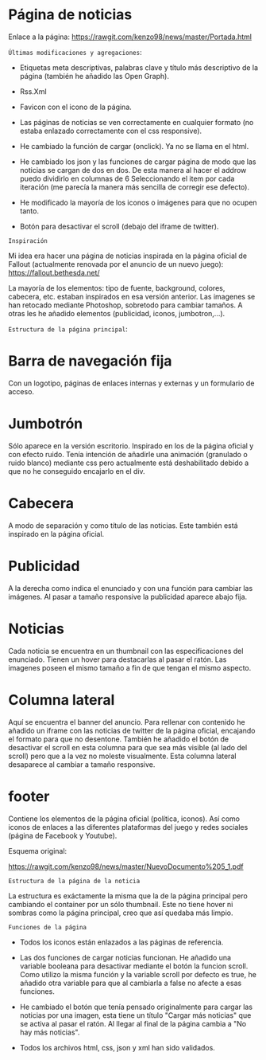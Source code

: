 # Página de noticias

Enlace a la página: https://rawgit.com/kenzo98/news/master/Portada.html


```Últimas modificaciones y agregaciones```:

- Etiquetas meta descriptivas, palabras clave y título más descriptivo de la página (también he añadido las Open Graph).

- Rss.Xml 

- Favicon con el icono de la página.

- Las páginas de noticias se ven correctamente en cualquier formato (no estaba enlazado correctamente con el css responsive).

- He cambiado la función de cargar (onclick). Ya no se llama en el html.

- He cambiado los json y las funciones  de cargar página de modo que las noticias se cargan de dos en dos. De esta manera al hacer el addrow puedo dividirlo en columnas de 6 Seleccionando el item por cada iteración 
(me parecía la manera más sencilla de corregir ese defecto).

- He modificado la mayoría de los iconos o imágenes para que no ocupen tanto. 

- Botón para desactivar el scroll (debajo del iframe de twitter).

```Inspiración```

Mi idea era hacer una página de noticias inspirada en la página oficial de Fallout (actualmente renovada por el anuncio de un nuevo juego):
https://fallout.bethesda.net/

La mayoría de los elementos: tipo de fuente, background, colores, cabecera, etc. estaban inspirados en esa versión anterior.
Las imagenes se han retocado mediante Photoshop, sobretodo para cambiar tamaños. A otras les he añadido elementos (publicidad, iconos, jumbotron,...).

```Estructura de la página principal```: 

# Barra de navegación fija

Con un logotipo, páginas de enlaces internas y externas y un formulario de acceso.

# Jumbotrón

Sólo aparece en la versión escritorio. Inspirado en los de la página oficial y con efecto ruido. Tenía intención de añadirle una animación (granulado o ruido blanco) mediante css pero actualmente está deshabilitado debido a que no he conseguido encajarlo en el div.

# Cabecera

A modo de separación y como título de las noticias. Este también está inspirado en la página oficial.

# Publicidad

A la derecha como indica el enunciado y con una función para cambiar las imágenes. Al pasar a tamaño responsive la publicidad aparece abajo fija.

# Noticias

Cada noticia se encuentra en un thumbnail con las especificaciones del enunciado. Tienen un hover para destacarlas al pasar el ratón.
Las imagenes poseen el mismo tamaño a fin de que tengan el mismo aspecto.

# Columna lateral

Aquí se encuentra el banner del anuncio. Para rellenar con contenido he añadido un iframe con las noticias de twitter de la página oficial, encajando el formato para que no desentone. 
También he añadido el botón de desactivar el scroll en esta columna para que sea más visible (al lado del scroll) pero que a la vez no moleste visualmente.
Esta columna lateral desaparece al cambiar a tamaño responsive.

# footer
Contiene los elementos de la página oficial (política, iconos). Así como iconos de enlaces a las diferentes plataformas del juego y redes sociales (página de Facebook y Youtube).

Esquema original: 

https://rawgit.com/kenzo98/news/master/NuevoDocumento%205_1.pdf

```Estructura de la página de la noticia```

La estructura es exáctamente la misma que la de la página principal pero cambiando el container por un sólo thumbnail.
Este no tiene hover ni sombras como la página principal, creo que así quedaba más limpio.

```Funciones de la página```

- Todos los iconos están enlazados a las páginas de referencia. 

- Las dos funciones de cargar noticias funcionan. He añadido una variable booleana para desactivar mediante el botón la funcion scroll. Como utilizo la misma función y la variable scroll por defecto es true, he añadido otra variable para que al cambiarla a false no afecte a esas funciones.

- He cambiado el botón que tenía pensado originalmente para cargar las noticias por una imagen, esta tiene un título "Cargar más noticias" que se activa al pasar el ratón. Al llegar al final de la página cambia a "No hay más noticias".

- Todos los archivos html, css, json y xml han sido validados. 

